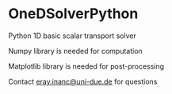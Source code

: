 # OneDSolverPython
Python 1D basic scalar transport solver 

Numpy library is needed for computation

Matplotlib library is needed for post-processing

Contact eray.inanc@uni-due.de for questions
